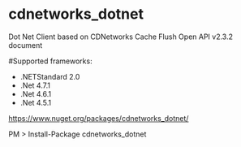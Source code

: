 # cdnetworks_dotnet
Dot Net Client based on CDNetworks Cache Flush Open API v2.3.2 document

#Supported frameworks:
* .NETStandard 2.0
* .Net 4.7.1
* .Net 4.6.1
* .Net 4.5.1

https://www.nuget.org/packages/cdnetworks_dotnet/

PM > Install-Package cdnetworks_dotnet

